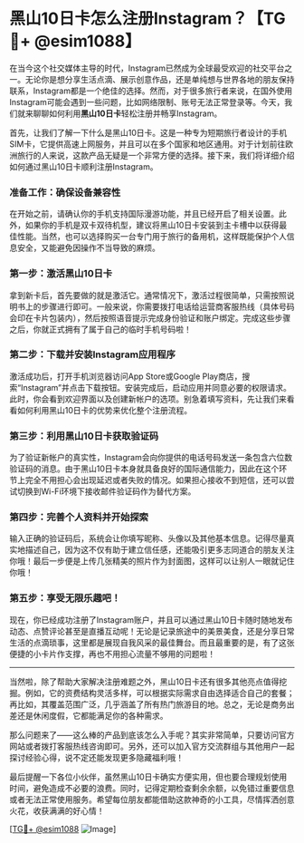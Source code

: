 # 黑山10日卡怎么注册Instagram？【TG💪+ @esim1088】

在当今这个社交媒体主导的时代，Instagram已然成为全球最受欢迎的社交平台之一。无论你是想分享生活点滴、展示创意作品，还是单纯想与世界各地的朋友保持联系，Instagram都是一个绝佳的选择。然而，对于很多旅行者来说，在国外使用Instagram可能会遇到一些问题，比如网络限制、账号无法正常登录等。今天，我们就来聊聊如何利用**黑山10日卡**轻松注册并畅享Instagram。

首先，让我们了解一下什么是黑山10日卡。这是一种专为短期旅行者设计的手机SIM卡，它提供高速上网服务，并且可以在多个国家和地区通用。对于计划前往欧洲旅行的人来说，这款产品无疑是一个非常方便的选择。接下来，我们将详细介绍如何通过黑山10日卡顺利注册Instagram。

### **准备工作：确保设备兼容性**

在开始之前，请确认你的手机支持国际漫游功能，并且已经开启了相关设置。此外，如果你的手机是双卡双待机型，建议将黑山10日卡安装到主卡槽中以获得最佳性能。当然，也可以选择购买一台专门用于旅行的备用机，这样既能保护个人信息安全，又能避免因操作不当导致的麻烦。

### **第一步：激活黑山10日卡**

拿到新卡后，首先要做的就是激活它。通常情况下，激活过程很简单，只需按照说明书上的步骤进行即可。一般来说，你需要拨打电话给运营商客服热线（具体号码会印在卡片包装内），然后按照语音提示完成身份验证和账户绑定。完成这些步骤之后，你就正式拥有了属于自己的临时手机号码啦！

### **第二步：下载并安装Instagram应用程序**

激活成功后，打开手机浏览器访问App Store或Google Play商店，搜索“Instagram”并点击下载按钮。安装完成后，启动应用并同意必要的权限请求。此时，你会看到欢迎界面以及创建新帐户的选项。别急着填写资料，先让我们来看看如何利用黑山10日卡的优势来优化整个注册流程。

### **第三步：利用黑山10日卡获取验证码**

为了验证新帐户的真实性，Instagram会向你提供的电话号码发送一条包含六位数验证码的消息。由于黑山10日卡本身就具备良好的国际通信能力，因此在这个环节上完全不用担心会出现延迟或者失败的情况。如果担心接收不到短信，还可以尝试切换到Wi-Fi环境下接收邮件验证码作为替代方案。

### **第四步：完善个人资料并开始探索**

输入正确的验证码后，系统会让你填写昵称、头像以及其他基本信息。记得尽量真实地描述自己，因为这不仅有助于建立信任感，还能吸引更多志同道合的朋友关注你哦！最后一步便是上传几张精美的照片作为封面图，这样可以让别人一眼就记住你哦！

### **第五步：享受无限乐趣吧！**

现在，你已经成功注册了Instagram账户，并且可以通过黑山10日卡随时随地发布动态、点赞评论甚至是直播互动呢！无论是记录旅途中的美景美食，还是分享日常生活的点滴琐事，这里都是展现自我风采的最佳舞台。而且最重要的是，有了这张便捷的小卡片作支撑，再也不用担心流量不够用的问题啦！

---

当然啦，除了帮助大家解决注册难题之外，黑山10日卡还有很多其他亮点值得挖掘。例如，它的资费结构灵活多样，可以根据实际需求自由选择适合自己的套餐；再比如，其覆盖范围广泛，几乎涵盖了所有热门旅游目的地。总之，无论是商务出差还是休闲度假，它都能满足你的各种需求。

那么问题来了——这么棒的产品到底该怎么入手呢？其实非常简单，只要访问官方网站或者拨打客服热线咨询即可。另外，还可以加入官方交流群组与其他用户一起探讨经验心得，说不定还能发现更多隐藏福利哦！

最后提醒一下各位小伙伴，虽然黑山10日卡确实方便实用，但也要合理规划使用时间，避免造成不必要的浪费。同时，记得定期检查剩余余额，以免错过重要信息或者无法正常使用服务。希望每位朋友都能借助这款神奇的小工具，尽情挥洒创意火花，收获满满的好心情！

[[TG💪+ @esim1088](https://t.me/s/esim1088) ![Image](https://i.postimg.cc/4NQfJmqS/Snipaste-2025-05-13-00-14-12.png)]